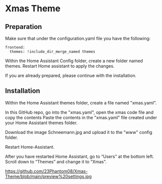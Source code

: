 # Xmas Theme


## Preparation

Make sure that under the configuration.yaml file you have the following:

```
frontend:
  themes: !include_dir_merge_named themes
```


Within the Home Assistant Config folder, create a new folder named themes.
Restart Home assistant to apply the changes.

If you are already prepared, please continue with the installation.

## Installation

Within the Home Assistant themes folder, create a file named "xmas.yaml".

In this GitHub repo, go into the "xmas.yaml", open the xmas code file and copy the contents
Paste the contents in the "xmas.yaml" file created under your Home Assistant themes folder.

Download the image Schneemann.jpg and upload it to the "www" config folder.

Restart Home-Assistant.

After you have restarted Home Assistant, go to “Users” at the bottom left. Scroll down to “Themes” and change it to “Xmas”.

https://github.com/23Phantom08/Xmas-Theme/blob/main/preview%20settings.jpg


